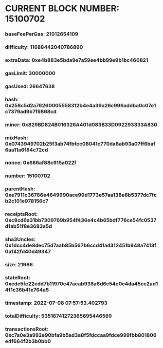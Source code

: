 # CURRENT BLOCK NUMBER: 15100702

### baseFeePerGas: 21012654109
### difficulty: 11688442040786890
### extraData: 0xe4b883e5bda9e7a59ee4bb99e9b1bc460821
### gasLimit: 30000000
### gasUsed: 26647638
### hash: 0x258c5d2a76260005558312b4e4a39a26c996addba0c07e1c7379ad9b7f9868cd
### miner: 0x829BD824B016326A401d083B33D092293333A830
### mixHash: 0x0743949702b25f3ab74fbfcc08041c770da8ab93a07ff6baf6aa11a6f84c72cd
### nonce: 0x686af88c915a022f
### number: 15100702
### parentHash: 0xe7911c36786e4649990ace99d1773e57aa138e8b5377dc7fcb2c101e978156c7
### receiptsRoot: 0xc8cd6a31bb7309769b954f436e4c4b65bdf776ce54fc0537d1ab51f8e3683a5d
### sha3Uncles: 0x1dcc4de8dec75d7aab85b567b6ccd41ad312451b948a7413f0a142fd40d49347
### size: 21986
### stateRoot: 0xcde5fe22cdd7b11970e47acab938a6d6c54e0c4da45ec2ad14f1c36b41e764a5
### timestamp: 2022-07-08 07:57:53.402793
### totalDifficulty: 53516741272365695446569
### transactionsRoot: 0xc7a0e3a992e90bfa9b5ad3a8f5fdccaa9fdce999fbb801806e4f664f2b3b0bb0
